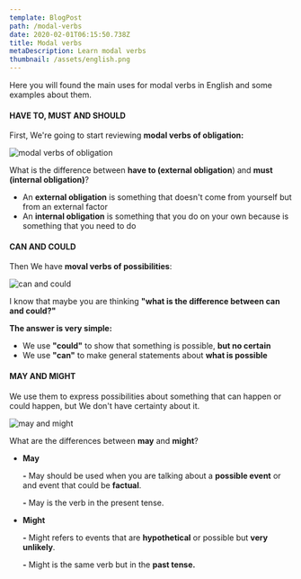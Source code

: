 ```yaml
---
template: BlogPost
path: /modal-verbs
date: 2020-02-01T06:15:50.738Z
title: Modal verbs
metaDescription: Learn modal verbs
thumbnail: /assets/english.png
---
```

Here you will found the main uses for modal verbs in English and some examples about them.

#### HAVE TO, MUST AND SHOULD

First, We're going to start reviewing **modal verbs of obligation:**

![modal verbs of obligation](/assets/obligation.png)

What is the difference between **have to (external obligation**) and **must (internal obligation)**?

* An **external obligation** is something that doesn't come from yourself but from an external factor
* An **internal obligation** is something that you do on your own because is something that you need to do

#### CAN AND COULD

Then We have **moval verbs of possibilities**:

![can and could](/assets/cancould.png)

I know that maybe you are thinking **"what is the difference between can and could?"**

**The answer is very simple:** 

* We use **"could"** to show that something is possible, **but no certain**
* We use **"can"** to make general statements about **what is possible**

#### **MAY AND MIGHT**

We use them to express possibilities about something that can happen or could happen, but We don't have certainty about it.

![may and might](/assets/maymight.png)

What are the differences between **may** and **might**?

* **May**

  **\-** May should be used when you are talking about a **possible event** or and event that could be **factual**.

  **\-** May is the verb in the present tense.
* **Might**

  **\-** Might refers to events that are **hypothetical** or possible but **very unlikely**.

  **\-** Might is the same verb but in the **past tense.**
